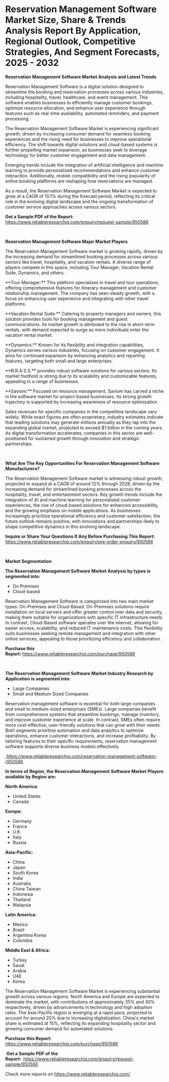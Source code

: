 <p><h1>Reservation Management Software Market Size, Share & Trends Analysis Report By Application, Regional Outlook, Competitive Strategies, And Segment Forecasts, 2025 - 2032</h1></p><p><strong>Reservation Management Software Market Analysis and Latest Trends</strong></p>
<p><p>Reservation Management Software is a digital solution designed to streamline the booking and reservation processes across various industries, including hospitality, travel, healthcare, and event management. This software enables businesses to efficiently manage customer bookings, optimize resource allocation, and enhance user experience through features such as real-time availability, automated reminders, and payment processing.</p><p>The Reservation Management Software Market is experiencing significant growth, driven by increasing consumer demand for seamless booking experiences and the rising need for businesses to improve operational efficiency. The shift towards digital solutions and cloud-based systems is further propelling market expansion, as businesses seek to leverage technology for better customer engagement and data management.</p><p>Emerging trends include the integration of artificial intelligence and machine learning to provide personalized recommendations and enhance customer interaction. Additionally, mobile compatibility and the rising popularity of online booking platforms are reshaping how reservations are managed. </p><p>As a result, the Reservation Management Software Market is expected to grow at a CAGR of 10.1% during the forecast period, reflecting its critical role in the evolving digital landscape and the ongoing transformation of customer service approaches across various sectors.</p></p>
<p><strong>Get a Sample PDF of the Report:&nbsp;</strong> <a href="https://www.reliableresearchiq.com/enquiry/request-sample/950586?utm_campaign=3051&utm_medium=2&utm_source=Github&utm_content=ia&utm_term=06032025&utm_id=reservation-management-software">https://www.reliableresearchiq.com/enquiry/request-sample/950586</a></p>
<p>&nbsp;</p>
<p><strong>Reservation Management Software Major Market Players</strong></p>
<p><p>The Reservation Management Software market is growing rapidly, driven by the increasing demand for streamlined booking processes across various sectors like travel, hospitality, and vacation rentals. A diverse range of players compete in this space, including Tour Manager, Vacation Rental Suite, Dynamics, and others.</p><p>**Tour Manager:** This platform specializes in travel and tour operations, offering comprehensive features for itinerary management and customer relationship management. The company has seen steady growth, with a focus on enhancing user experience and integrating with other travel platforms.</p><p>**Vacation Rental Suite:** Catering to property managers and owners, this solution provides tools for booking management and guest communications. Its market growth is attributed to the rise in short-term rentals, with demand expected to surge as more individuals enter the vacation rental market.</p><p>**Dynamics:** Known for its flexibility and integration capabilities, Dynamics serves various industries, focusing on customer engagement. It aims for continued expansion by enhancing analytics and reporting features, targeting both small and large enterprises.</p><p>**B.R.A.S.S.** provides robust software solutions for various sectors. Its market foothold is strong due to its scalability and customizable features, appealing to a range of businesses.</p><p>**Saviom:** Focused on resource management, Saviom has carved a niche in the software market for project-based businesses. Its strong growth trajectory is supported by increasing awareness of resource optimization.</p><p>Sales revenues for specific companies in the competitive landscape vary widely. While exact figures are often proprietary, industry estimates indicate that leading solutions may generate millions annually as they tap into the expanding global market, projected to exceed $1 billion in the coming years. As digital transformation accelerates, companies in this sector are well-positioned for sustained growth through innovation and strategic partnerships.</p></p>
<p>&nbsp;</p>
<p><strong>What Are The Key Opportunities For Reservation Management Software Manufacturers?</strong></p>
<p><p>The Reservation Management Software market is witnessing robust growth, projected to expand at a CAGR of around 12% through 2028, driven by the increasing demand for streamlined booking processes across the hospitality, travel, and entertainment sectors. Key growth trends include the integration of AI and machine learning for personalized customer experiences, the rise of cloud-based solutions for enhanced accessibility, and the growing emphasis on mobile applications. As businesses increasingly prioritize operational efficiency and customer satisfaction, the future outlook remains positive, with innovations and partnerships likely to shape competitive dynamics in this evolving landscape.</p></p>
<p><strong>Inquire or Share Your Questions If Any Before Purchasing This Report:</strong> <a href="https://www.reliableresearchiq.com/enquiry/pre-order-enquiry/950586?utm_campaign=3051&utm_medium=2&utm_source=Github&utm_content=ia&utm_term=06032025&utm_id=reservation-management-software">https://www.reliableresearchiq.com/enquiry/pre-order-enquiry/950586</a></p>
<p>&nbsp;</p>
<p><strong>Market Segmentation</strong></p>
<p><strong>The Reservation Management Software Market Analysis by types is segmented into:</strong></p>
<p><ul><li>On Premises</li><li>Cloud-based</li></ul></p>
<p><p>Reservation Management Software is categorized into two main market types: On-Premises and Cloud-Based. On-Premises solutions require installation on local servers and offer greater control over data and security, making them suitable for organizations with specific IT infrastructure needs. In contrast, Cloud-Based software operates over the internet, allowing for easier access, scalability, and reduced IT maintenance costs. This flexibility suits businesses seeking remote management and integration with other online services, appealing to those prioritizing efficiency and collaboration.</p></p>
<p><strong>Purchase this Report:&nbsp;</strong><a href="https://www.reliableresearchiq.com/purchase/950586?utm_campaign=3051&utm_medium=2&utm_source=Github&utm_content=ia&utm_term=06032025&utm_id=reservation-management-software">https://www.reliableresearchiq.com/purchase/950586</a></p>
<p>&nbsp;</p>
<p><strong>The Reservation Management Software Market Industry Research by Application is segmented into:</strong></p>
<p><ul><li>Large Companies</li><li>Small and Medium Sized Companies</li></ul></p>
<p><p>Reservation management software is essential for both large companies and small to medium-sized enterprises (SMEs). Large companies benefit from comprehensive systems that streamline bookings, manage inventory, and improve customer experience at scale. In contrast, SMEs often require more cost-effective, user-friendly solutions that can grow with their needs. Both segments prioritize automation and data analytics to optimize operations, enhance customer interactions, and increase profitability. By tailoring features to their specific requirements, reservation management software supports diverse business models effectively.</p></p>
<p><a href="https://www.reliableresearchiq.com/reservation-management-software-r950586?utm_campaign=3051&utm_medium=2&utm_source=Github&utm_content=ia&utm_term=06032025&utm_id=reservation-management-software">&nbsp;https://www.reliableresearchiq.com/reservation-management-software-r950586</a></p>
<p><strong>In terms of Region, the Reservation Management Software Market Players available by Region are:</strong></p>
<p>
    <p> <strong> North America: </strong>
        <ul>
            <li>United States</li>
            <li>Canada</li>
        </ul>
        </p> 
    <p> <strong> Europe: </strong>
        <ul>
            <li>Germany</li>
            <li>France</li>
            <li>U.K.</li>
            <li>Italy</li>
            <li>Russia</li>
        </ul>
        </p> 
    <p> <strong> Asia-Pacific: </strong>
        <ul>
            <li>China</li>
            <li>Japan</li>
            <li>South Korea</li>
            <li>India</li>
            <li>Australia</li>
            <li>China Taiwan</li>
            <li>Indonesia</li>
            <li>Thailand</li>
            <li>Malaysia</li>
        </ul>
        </p> 
    <p> <strong> Latin America: </strong>
        <ul>
            <li>Mexico</li>
            <li>Brazil</li>
            <li>Argentina Korea</li>
            <li>Colombia</li>
        </ul>
        </p> 
    <p> <strong> Middle East & Africa: </strong>
        <ul>
            <li>Turkey</li>
            <li>Saudi</li>
            <li>Arabia</li>
            <li>UAE</li>
            <li>Korea</li>
        </ul>
    </p>
    </p>
<p><p>The Reservation Management Software Market is experiencing substantial growth across various regions. North America and Europe are expected to dominate the market, with contributions of approximately 35% and 30% respectively, driven by advancements in technology and high adoption rates. The Asia-Pacific region is emerging at a rapid pace, projected to account for around 25% due to increasing digitalization. China's market share is estimated at 15%, reflecting its expanding hospitality sector and growing consumer demand for automated solutions.</p></p>
<p><strong>Purchase this Report: </strong><a href="https://www.reliableresearchiq.com/purchase/950586?utm_campaign=3051&utm_medium=2&utm_source=Github&utm_content=ia&utm_term=06032025&utm_id=reservation-management-software">https://www.reliableresearchiq.com/purchase/950586</a></p>
<p>&nbsp;<strong>Get a Sample PDF of the Report:&nbsp;&nbsp;</strong><a href="https://www.reliableresearchiq.com/enquiry/request-sample/950586?utm_campaign=3051&utm_medium=2&utm_source=Github&utm_content=ia&utm_term=06032025&utm_id=reservation-management-software">https://www.reliableresearchiq.com/enquiry/request-sample/950586</a></p>
<p><strong></strong></p>
<p>Check more reports on <a href="https://www.reliableresearchiq.com/?utm_campaign=3051&utm_medium=2&utm_source=Github&utm_content=ia&utm_term=06032025&utm_id=reservation-management-software">https://www.reliableresearchiq.com/</a></p>